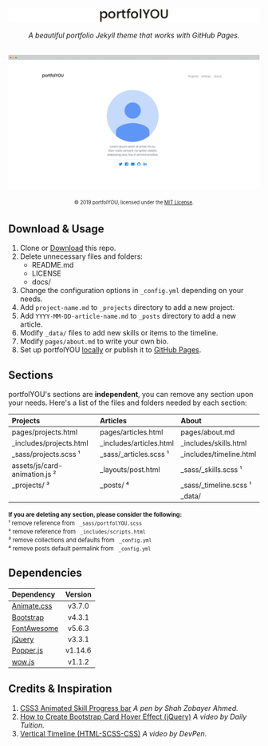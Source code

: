 [![portfolYOU](./docs/header.png)](https://youssefraafatnasry.github.io/portfolYOU/)

<div align="center">
    <i>A beautiful portfolio Jekyll theme that works with GitHub Pages.</i><br><br>
</div>

[![screenshots](./docs/portfolYOU.gif)](https://youssefraafatnasry.github.io/portfolYOU/)

<div align="center">
    <sub><sup>© 2019 portfolYOU, licensed under the <a href="./LICENSE">MIT License</a>.</sup></sub>
</div>

## Download & Usage

1. Clone or [Download][download] this repo.
1. Delete unnecessary files and folders:
   - README.md
   - LICENSE
   - docs/
1. Change the configuration options in `_config.yml` depending on your needs.
1. Add `project-name.md` to `_projects` directory to add a new project.
1. Add `YYYY-MM-DD-article-name.md` to `_posts` directory to add a new article.
1. Modify `_data/` files to add new skills or items to the timeline.
1. Modify `pages/about.md` to write your own bio.
1. Set up portfolYOU [locally] or publish it to [GitHub Pages][gh-pages].

[download]: https://github.com/YoussefRaafatNasry/portfolYOU/archive/master.zip
[gh-pages]: https://help.github.com/articles/configuring-a-publishing-source-for-github-pages/
[locally]: https://help.github.com/articles/setting-up-your-github-pages-site-locally-with-jekyll/

## Sections

portfolYOU's sections are **independent**, you can remove any section upon your needs. Here's a list of the files and folders needed by each section:

| Projects                      | Articles                | About                   |
| :---------                    | :---------              | :---------              |
| pages/projects.html           | pages/articles.html     | pages/about.md          |
| _includes/projects.html       | _includes/articles.html | _includes/skills.html   |
| _sass/projects.scss ¹         | _sass/_articles.scss ¹  | _includes/timeline.html |
| assets/js/card-animation.js ² | _layouts/post.html      | _sass/_skills.scss ¹    |
| _projects/ ³                  | _posts/ ⁴               | _sass/_timeline.scss ¹  |
|                               |                         | _data/                  |

<small>
  <b>If you are deleting any section, please consider the following:</b><br>
  ¹ remove reference from <code> _sass/portfolYOU.scss  </code><br>
  ² remove reference from <code> _includes/scripts.html </code><br>
  ³ remove collections and defaults from <code> _config.yml </code><br>
  ⁴ remove posts default permalink from  <code> _config.yml </code>
</small>

## Dependencies

| Dependency                  | Version |
| :-------------------------- |:-------:|
| [Animate.css][animate]      | v3.7.0  |
| [Bootstrap][bootstrap]      | v4.3.1  |
| [FontAwesome][font-awesome] | v5.6.3  |
| [jQuery][jquery]            | v3.3.1  |
| [Popper.js][popper]         | v1.14.6 |
| [wow.js][wow]               | v1.1.2  |

[animate]: https://daneden.github.io/animate.css/
[bootstrap]: https://getbootstrap.com/
[font-awesome]: https://fontawesome.com/
[jquery]: https://jquery.com/
[popper]: https://popper.js.org/
[wow]: https://wowjs.uk/

## Credits & Inspiration

1. [CSS3 Animated Skill Progress bar][skills-progress-bar] _A pen by Shah Zobayer Ahmed._
1. [How to Create Bootstrap Card Hover Effect (jQuery)][cards-hover] _A video by Daily Tuition._
1. [Vertical Timeline (HTML-SCSS-CSS)][vertical-timeline] _A video by DevPen._

[skills-progress-bar]: https://codepen.io/speeedsam/pen/VeOGEq
[cards-hover]: https://www.youtube.com/watch?v=2qQxwT-Qm5E
[vertical-timeline]: https://www.youtube.com/watch?v=TP4THzsAa3M&t=2s